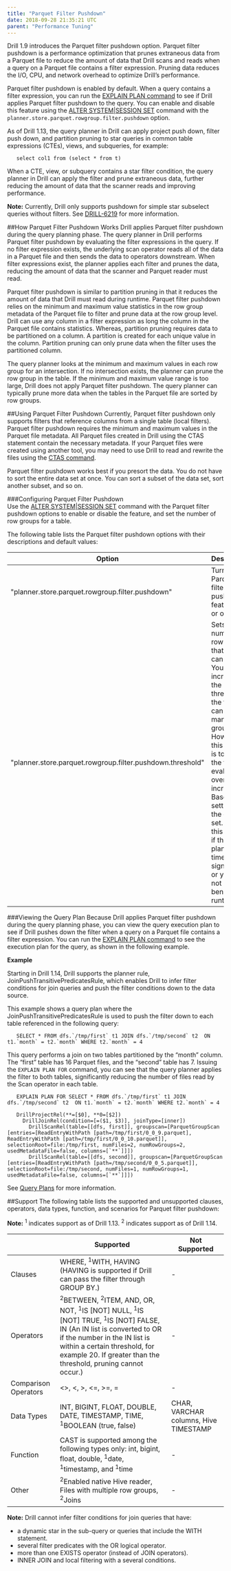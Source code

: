 ```yaml
---
title: "Parquet Filter Pushdown"
date: 2018-09-28 21:35:21 UTC
parent: "Performance Tuning"
---
```


Drill 1.9 introduces the Parquet filter pushdown option. Parquet filter pushdown is a performance optimization that prunes extraneous data from a Parquet file to reduce the amount of data that Drill scans and reads when a query on a Parquet file contains a filter expression. Pruning data reduces the I/O, CPU, and network overhead to optimize Drill’s performance.
 
Parquet filter pushdown is enabled by default. When a query contains a filter expression, you can run the [EXPLAIN PLAN command]({{site.baseurl}}/docs/explain/) to see if Drill applies Parquet filter pushdown to the query. You can enable and disable this feature using the [ALTER SYSTEM|SESSION SET]({{site.baseurl}}/docs/alter-system/) command with the `planner.store.parquet.rowgroup.filter.pushdown` option.  

As of Drill 1.13, the query planner in Drill can apply project push down, filter push down, and partition pruning to star queries in common table expressions (CTEs), views, and subqueries, for example:  
  
       select col1 from (select * from t)  

When a CTE, view, or subquery contains a star filter condition, the query planner in Drill can apply the filter and prune extraneous data, further reducing the amount of data that the scanner reads and improving performance. 
 
**Note:** Currently, Drill only supports pushdown for simple star subselect queries without filters. See [DRILL-6219](https://www.google.com/url?q=https://issues.apache.org/jira/browse/DRILL-6219&sa=D&ust=1522084453671000&usg=AFQjCNFXp-nWMRXzM466BSRFlV3F63_ZYA) for more information.  

##How Parquet Filter Pushdown Works
Drill applies Parquet filter pushdown during the query planning phase. The query planner in Drill performs Parquet filter pushdown by evaluating the filter expressions in the query. If no filter expression exists, the underlying scan operator reads all of the data in a Parquet file and then sends the data to operators downstream. When filter expressions exist, the planner applies each filter and prunes the data, reducing the amount of data that the scanner and Parquet reader must read.
 
Parquet filter pushdown is similar to partition pruning in that it reduces the amount of data that Drill must read during runtime. Parquet filter pushdown relies on the minimum and maximum value statistics in the row group metadata of the Parquet file to filter and prune data at the row group level. Drill can use any column in a filter expression as long the column in the Parquet file contains statistics. Whereas, partition pruning requires data to be partitioned on a column. A partition is created for each unique value in the column. Partition pruning can only prune data when the filter uses the partitioned column.  
 
The query planner looks at the minimum and maximum values in each row group for an intersection. If no intersection exists, the planner can prune the row group in the table. If the minimum and maximum value range is too large, Drill does not apply Parquet filter pushdown. The query planner can typically prune more data when the tables in the Parquet file are sorted by row groups.  

##Using Parquet Filter Pushdown
Currently, Parquet filter pushdown only supports filters that reference columns from a single table (local filters). Parquet filter pushdown requires the minimum and maximum values in the Parquet file metadata. All Parquet files created in Drill using the CTAS statement contain the necessary metadata. If your Parquet files were created using another tool, you may need to use Drill to read and rewrite the files using the [CTAS command]({{site.baseurl}}/docs/create-table-as-ctas/).
 
Parquet filter pushdown works best if you presort the data. You do not have to sort the entire data set at once. You can sort a subset of the data set, sort another subset, and so on. 

###Configuring Parquet Filter Pushdown  
Use the [ALTER SYSTEM|SESSION SET]({{site.baseurl}}/docs/alter-system/) command with the Parquet filter pushdown options to enable or disable the feature, and set the number of row groups for a table.  

The following table lists the Parquet filter pushdown options with their descriptions and default values:  

|       Option                                               | Description                                                                                                                                                                                                                                                                                                                                                | Default   |
|------------------------------------------------------------|------------------------------------------------------------------------------------------------------------------------------------------------------------------------------------------------------------------------------------------------------------------------------------------------------------------------------------------------------------|-----------|
| "planner.store.parquet.rowgroup.filter.pushdown"           | Turns the Parquet filter pushdown feature on or   off.                                                                                                                                                                                                                                                                                                     | TRUE      |
| "planner.store.parquet.rowgroup.filter.pushdown.threshold" | Sets the number of row groups that a table can   have. You can increase the threshold if the filter can prune many row groups.   However, if this setting is too high, the filter evaluation overhead   increases. Base this setting on the data set. Reduce this setting if the   planning time is significant, or you do not see any benefit at runtime. | 10,000    |  

###Viewing the Query Plan
Because Drill applies Parquet filter pushdown during the query planning phase, you can view the query execution plan to see if Drill pushes down the filter when a query on a Parquet file contains a filter expression. You can run the [EXPLAIN PLAN command]({{site.baseurl}}/docs/explain/) to see the execution plan for the query, as shown in the following example.

**Example**  

Starting in Drill 1.14, Drill supports the planner rule, JoinPushTransitivePredicatesRule, which enables Drill to infer filter conditions for join queries and push the filter conditions down to the data source. 

This example shows a query plan where the JoinPushTransitivePredicatesRule is used to push the filter down to each table referenced in the following query:  

       SELECT * FROM dfs.`/tmp/first` t1 JOIN dfs.`/tmp/second` t2  ON t1.`month` = t2.`month` WHERE t2.`month` = 4  

This query performs a join on two tables partitioned by the “month” column. The “first” table has 16 Parquet files, and the “second” table has 7. Issuing the `EXPLAIN PLAN FOR` command, you can see that the query planner applies the filter to both tables, significantly reducing the number of files read by the Scan operator in each table.  

       EXPLAIN PLAN FOR SELECT * FROM dfs.`/tmp/first` t1 JOIN dfs.`/tmp/second` t2  ON t1.`month` = t2.`month` WHERE t2.`month` = 4  
       
       DrillProjectRel(**=[$0], **0=[$2])
         DrillJoinRel(condition=[=($1, $3)], joinType=[inner])
           DrillScanRel(table=[[dfs, first]], groupscan=[ParquetGroupScan [entries=[ReadEntryWithPath [path=/tmp/first/0_0_9.parquet], ReadEntryWithPath [path=/tmp/first/0_0_10.parquet]], selectionRoot=file:/tmp/first, numFiles=2, numRowGroups=2, usedMetadataFile=false, columns=[`**`]]])
           DrillScanRel(table=[[dfs, second]], groupscan=[ParquetGroupScan [entries=[ReadEntryWithPath [path=/tmp/second/0_0_5.parquet]], selectionRoot=file:/tmp/second, numFiles=1, numRowGroups=1, usedMetadataFile=false, columns=[`**`]]])

 See [Query Plans]({{site.baseurl}}/docs/query-plans/) for more information. 

##Support 
The following table lists the supported and unsupported clauses, operators, data types, function, and scenarios for Parquet filter pushdown:  

**Note:** <sup>1</sup> indicates support as of Drill 1.13. <sup>2</sup> indicates support as of Drill 1.14.  

|                      | Supported                                                                                                                                                                                                                                                     | Not Supported                           |
|----------------------|---------------------------------------------------------------------------------------------------------------------------------------------------------------------------------------------------------------------------------------------------------------|-----------------------------------------|
| Clauses              | WHERE,   <sup>1</sup>WITH, HAVING (HAVING is supported if Drill can pass the filter through GROUP   BY.)                                                                                                                                                                 | -                                       |
| Operators            | <sup>2</sup>BETWEEN,   <sup>2</sup>ITEM, AND, OR, NOT, <sup>1</sup>IS [NOT] NULL, <sup>1</sup>IS [NOT] TRUE, <sup>1</sup>IS [NOT] FALSE, IN (An   IN list is converted to OR if the number in the IN list is within a certain   threshold, for example 20. If greater than the threshold, pruning cannot   occur.) | -                                       |
| Comparison Operators | <>,   <, >, <=, >=, =                                                                                                                                                                                                                                         | -                                       |
| Data Types           | INT,   BIGINT, FLOAT, DOUBLE, DATE, TIMESTAMP, TIME, <sup>1</sup>BOOLEAN (true, false)                                                                                                                                                                                   | CHAR,   VARCHAR columns, Hive TIMESTAMP |
| Function             | CAST   is supported among the following types only: int, bigint, float, double,   <sup>1</sup>date, <sup>1</sup>timestamp, and <sup>1</sup>time                                                                                                                                                | -                                       |
| Other                | <sup>2</sup>Enabled   native Hive reader, Files with multiple row groups, <sup>2</sup>Joins                                                                                                                                                                                       | -                                       |

**Note:** Drill cannot infer filter conditions for join queries that have: 

- a dynamic star in the sub-query or queries that include the WITH statement.  
- several filter predicates with the OR logical operator.  
- more than one EXISTS operator (instead of JOIN operators).  
- INNER JOIN and local filtering with a several conditions.      
